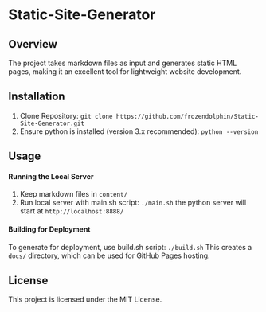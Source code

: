 # Static-Site-Generator

## Overview

The project takes markdown files as input and generates static HTML pages, making it an excellent tool for lightweight website development.

## Installation

1. Clone Repository:
```git clone https://github.com/frozendolphin/Static-Site-Generator.git```
2. Ensure python is installed (version 3.x recommended):
```python --version```

## Usage

#### Running the Local Server

1. Keep markdown files in `content/`
2. Run local server with main.sh script:
```./main.sh```
the python server will start at `http://localhost:8888/`

#### Building for Deployment

To generate for deployment, use build.sh script:
```./build.sh```
This creates a `docs/` directory, which can be used for GitHub Pages hosting. 

## License

This project is licensed under the MIT License.